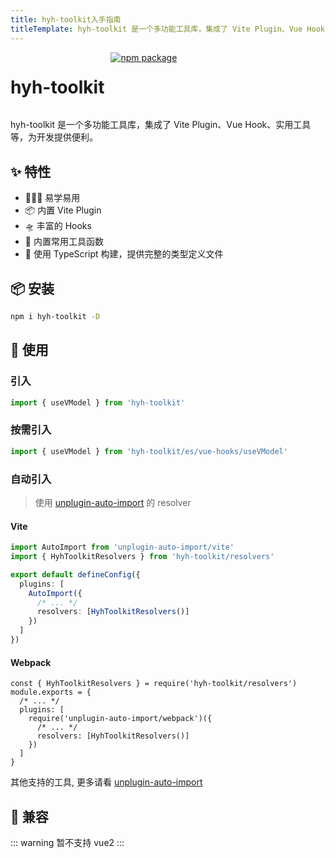 ```yaml
---
title: hyh-toolkit入手指南
titleTemplate: hyh-toolkit 是一个多功能工具库，集成了 Vite Plugin、Vue Hook、实用工具等，为开发提供便利。
---
```


<div style="display: flex">
  <h1>hyh-toolkit</h1>
  <a href="https://www.npmjs.com/package/hyh-toolkit" target="_blank" style="margin-left: 10px">
    <img src="https://img.shields.io/npm/v/hyh-toolkit.svg" alt="npm package">
  </a>
</div>

hyh-toolkit 是一个多功能工具库，集成了 Vite Plugin、Vue Hook、实用工具等，为开发提供便利。

## ✨ 特性

- 🏄🏼‍♂️ 易学易用
- 📦 内置 Vite Plugin
- 🛸 丰富的 Hooks
- 🔨 内置常用工具函数
- 🎯 使用 TypeScript 构建，提供完整的类型定义文件

## 📦 安装

```bash
npm i hyh-toolkit -D
```

## 🔨 使用

### 引入

```ts
import { useVModel } from 'hyh-toolkit'
```

### 按需引入

```ts
import { useVModel } from 'hyh-toolkit/es/vue-hooks/useVModel'
```

### 自动引入

> 使用 [unplugin-auto-import](https://github.com/antfu/unplugin-auto-import#readme) 的 resolver

#### Vite

```ts {2,8}
import AutoImport from 'unplugin-auto-import/vite'
import { HyhToolkitResolvers } from 'hyh-toolkit/resolvers'

export default defineConfig({
  plugins: [
    AutoImport({
      /* ... */
      resolvers: [HyhToolkitResolvers()]
    })
  ]
})
```

#### Webpack

```js{1,7}
const { HyhToolkitResolvers } = require('hyh-toolkit/resolvers')
module.exports = {
  /* ... */
  plugins: [
    require('unplugin-auto-import/webpack')({
      /* ... */
      resolvers: [HyhToolkitResolvers()]
    })
  ]
}
```

其他支持的工具, 更多请看 [unplugin-auto-import](https://github.com/antfu/unplugin-auto-import#readme)

## 🧩 兼容

::: warning
暂不支持 vue2
:::
